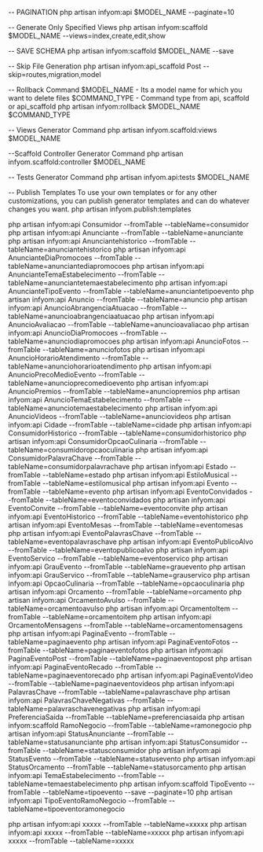 -- PAGINATION
php artisan infyom:api $MODEL_NAME --paginate=10


-- Generate Only Specified Views
php artisan infyom:scaffold $MODEL_NAME --views=index,create,edit,show

-- SAVE SCHEMA 
php artisan infyom:scaffold $MODEL_NAME --save

-- Skip File Generation
php artisan infyom:api_scaffold Post --skip=routes,migration,model

-- Rollback Command
$MODEL_NAME - Its a model name for which you want to delete files
$COMMAND_TYPE - Command type from api, scaffold or api_scaffold
php artisan infyom:rollback $MODEL_NAME $COMMAND_TYPE

-- Views Generator Command
php artisan infyom.scaffold:views $MODEL_NAME


--Scaffold Controller Generator Command
php artisan infyom.scaffold:controller $MODEL_NAME 

-- Tests Generator Command
php artisan infyom.api:tests $MODEL_NAME


-- Publish Templates
To use your own templates or for any other customizations, you can publish generator templates and can do whatever changes you want.
php artisan infyom.publish:templates



php artisan infyom:api Consumidor --fromTable --tableName=consumidor
php artisan infyom:api Anunciante --fromTable --tableName=anunciante
php artisan infyom:api Anunciantehistorico	 --fromTable --tableName=anunciantehistorico
php artisan infyom:api AnuncianteDiaPromocoes --fromTable --tableName=anunciantediapromocoes
php artisan infyom:api AnuncianteTemaEstabelecimento --fromTable --tableName=anunciantetemaestabelecimento
php artisan infyom:api AnuncianteTipoEvento --fromTable --tableName=anunciantetipoevento
php artisan infyom:api Anuncio --fromTable --tableName=anuncio
php artisan infyom:api AnuncioAbrangenciaAtuacao --fromTable --tableName=anuncioabrangenciaatuacao
php artisan infyom:api AnuncioAvaliacao --fromTable --tableName=anuncioavaliacao
php artisan infyom:api AnuncioDiaPromocoes --fromTable --tableName=anunciodiapromocoes
php artisan infyom:api AnuncioFotos --fromTable --tableName=anunciofotos
php artisan infyom:api AnuncioHorarioAtendimento --fromTable --tableName=anunciohorarioatendimento
php artisan infyom:api AnuncioPrecoMedioEvento --fromTable --tableName=anuncioprecomedioevento
php artisan infyom:api AnuncioPremios --fromTable --tableName=anunciopremios
php artisan infyom:api AnuncioTemaEstabelecimento --fromTable --tableName=anunciotemaestabelecimento
php artisan infyom:api AnuncioVideos --fromTable --tableName=anunciovideos
php artisan infyom:api Cidade --fromTable --tableName=cidade
php artisan infyom:api ConsumidorHistorico --fromTable --tableName=consumidorhistorico
php artisan infyom:api ConsumidorOpcaoCulinaria --fromTable --tableName=consumidoropcaoculinaria
php artisan infyom:api ConsumidorPalavraChave --fromTable --tableName=consumidorpalavrachave
php artisan infyom:api Estado --fromTable --tableName=estado
php artisan infyom:api EstiloMusical --fromTable --tableName=estilomusical
php artisan infyom:api Evento --fromTable --tableName=evento
php artisan infyom:api EventoConvidados --fromTable --tableName=eventoconvidados
php artisan infyom:api EventoConvite --fromTable --tableName=eventoconvite
php artisan infyom:api EventoHistorico --fromTable --tableName=eventohistorico
php artisan infyom:api EventoMesas --fromTable --tableName=eventomesas
php artisan infyom:api EventoPalavrasChave --fromTable --tableName=eventopalavraschave
php artisan infyom:api EventoPublicoAlvo --fromTable --tableName=eventopublicoalvo
php artisan infyom:api EventoServico --fromTable --tableName=eventoservico
php artisan infyom:api GrauEvento --fromTable --tableName=grauevento
php artisan infyom:api GrauServico --fromTable --tableName=grauservico
php artisan infyom:api OpcaoCulinaria --fromTable --tableName=opcaoculinaria
php artisan infyom:api Orcamento --fromTable --tableName=orcamento
php artisan infyom:api OrcamentoAvulso --fromTable --tableName=orcamentoavulso
php artisan infyom:api OrcamentoItem --fromTable --tableName=orcamentoitem
php artisan infyom:api OrcamentoMensagens --fromTable --tableName=orcamentomensagens
php artisan infyom:api PaginaEvento --fromTable --tableName=paginaevento
php artisan infyom:api PaginaEventoFotos --fromTable --tableName=paginaeventofotos
php artisan infyom:api PaginaEventoPost --fromTable --tableName=paginaeventopost
php artisan infyom:api PaginaEventoRecado --fromTable --tableName=paginaeventorecado
php artisan infyom:api PaginaEventoVideo --fromTable --tableName=paginaeventovideos
php artisan infyom:api PalavrasChave --fromTable --tableName=palavraschave
php artisan infyom:api PalavrasChaveNegativas --fromTable --tableName=palavraschavenegativas
php artisan infyom:api PreferenciaSaida --fromTable --tableName=preferenciasaida
php artisan infyom:scaffold RamoNegocio --fromTable --tableName=ramonegocio
php artisan infyom:api StatusAnunciante --fromTable --tableName=statusanunciante
php artisan infyom:api StatusConsumidor --fromTable --tableName=statusconsumidor
php artisan infyom:api StatusEvento --fromTable --tableName=statusevento
php artisan infyom:api StatusOrcamento --fromTable --tableName=statusorcamento
php artisan infyom:api TemaEstabelecimento --fromTable --tableName=temaestabelecimento
php artisan infyom:scaffold  TipoEvento --fromTable --tableName=tipoevento --save  --paginate=10
php artisan infyom:api TipoEventoRamoNegocio --fromTable --tableName=tipoeventoramonegocio



php artisan infyom:api xxxxx --fromTable --tableName=xxxxx
php artisan infyom:api xxxxx --fromTable --tableName=xxxxx
php artisan infyom:api xxxxx --fromTable --tableName=xxxxx